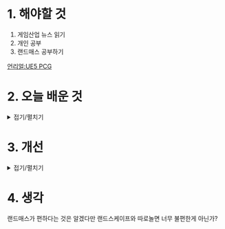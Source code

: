 
# 1. 해야할 것

1. 게임산업 뉴스 읽기 
2. 개인 공부  
3. 랜드매스 공부하기

[언리얼:UE5 PCG](https://dev.epicgames.com/community/learning/tutorials/1wro/unreal-engine-pcg-tutorial-series)

# 2. 오늘 배운 것

<details>
<summary>접기/펼치기</summary>

## 랜드매스
<img width="814" height="420" alt="image" src="https://github.com/user-attachments/assets/fcdbc23b-e04f-4438-8835-dffb4e7d137f" />

<img width="405" height="603" alt="image" src="https://github.com/user-attachments/assets/427ca66e-eba5-4e2e-968a-478ef11f016a" />

<img width="361" height="129" alt="image" src="https://github.com/user-attachments/assets/40e3bc16-23a6-4a02-8dc8-30ad770e60a3" />

<img width="363" height="189" alt="image" src="https://github.com/user-attachments/assets/502c4d3e-b7de-4089-8e01-12f361e57a43" />

## 랜드스케이프 머티리얼
<img width="508" height="384" alt="image" src="https://github.com/user-attachments/assets/dd8cd76c-aeb9-44b4-9cf2-8a99ef1a37ec" />

<img width="470" height="529" alt="image" src="https://github.com/user-attachments/assets/41bb9043-49ff-4e7c-8d37-d3725c3ee4fc" />

<img width="505" height="473" alt="image" src="https://github.com/user-attachments/assets/03ca6238-1f26-44e1-abb9-ce3353c8c78f" />

---
<img width="1518" height="470" alt="image" src="https://github.com/user-attachments/assets/cfc34333-f3cd-4615-8874-631c9e507a26" />

<img width="490" height="135" alt="image" src="https://github.com/user-attachments/assets/27589e34-cc63-4ca1-a8a9-c323d0a1cbbb" />

---
## 라이트 맵
<img width="836" height="444" alt="image" src="https://github.com/user-attachments/assets/16f9e907-78e7-4747-b375-6fac88929154" />

<img width="508" height="732" alt="image" src="https://github.com/user-attachments/assets/48eb0635-c7ea-48b0-b060-3cccb2168b5d" />

<img width="1491" height="720" alt="image" src="https://github.com/user-attachments/assets/8963fe23-f773-4fc8-8134-dcd07d4069da" />

## PCG
<img width="1040" height="705" alt="image" src="https://github.com/user-attachments/assets/bf04bc45-6326-458e-a229-a2f68a527b1c" />

</details>




# 3. 개선


<details>
<summary>접기/펼치기</summary>


</details>



# 4. 생각

랜드매스가 편하다는 것은 알겠다만 랜드스케이프와 따로놀면 너무 불편한게 아닌가?
